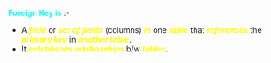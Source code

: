 **<span style="color:#00ffff">Foreign Key is</span>** :- 
- A ***<span style="color:#fffd01">field</span>*** or ***<span style="color:#fffd01">set of fields</span>*** (columns) ***<span style="color:#fffd01">in</span>*** one ***<span style="color:#fffd01">table</span>*** that ***<span style="color:#fffd01">references</span>*** the ***<span style="color:#fffd01">primary key</span>*** in ***<span style="color:#fffd01">another table</span>***.
- It ***<span style="color:#fffd01">establishes relationships</span>*** b/w ***<span style="color:#fffd01">tables</span>***.